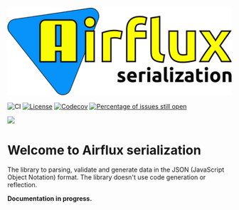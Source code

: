 ![Airflux logo](assets/logo.png)

![CI](https://github.com/airflux/airflux/workflows/CI/badge.svg)
[![License](https://img.shields.io/badge/License-Apache_2.0-blue.svg)](https://opensource.org/licenses/Apache-2.0)
[![Codecov](https://codecov.io/gh/airflux/airflux-serialization/branch/main/graph/badge.svg?token=QBD7092MJI)](https://codecov.io/gh/airflux/airflux-serialization)
[![Percentage of issues still open](http://isitmaintained.com/badge/open/airflux/airflux-serialization.svg)](http://isitmaintained.com/project/airflux/airflux-serialization "Percentage of issues still open")

[![](https://jitpack.io/v/airflux/airflux-serialization.svg)](https://jitpack.io/#airflux/airflux-serialization)

# Welcome to Airflux serialization

The library to parsing, validate and generate data in the JSON (JavaScript Object Notation) format.
The library doesn't use code generation or reflection.

**Documentation in progress.**